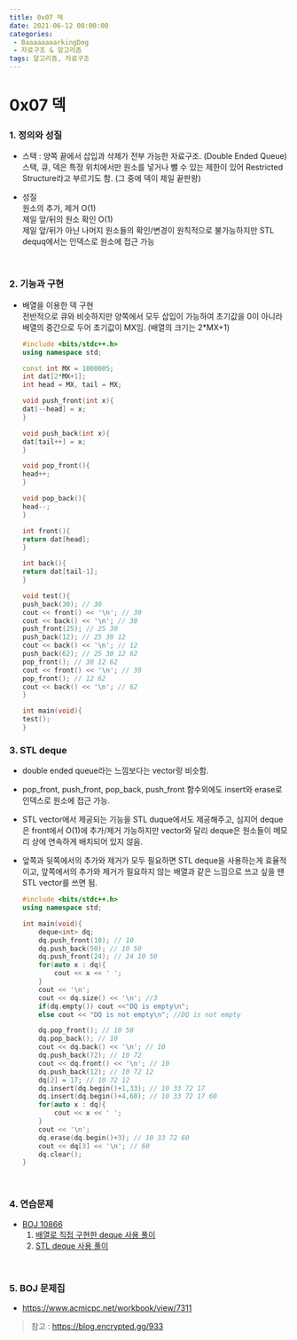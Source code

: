 ```yaml
---
title: 0x07 덱
date: 2021-06-12 00:00:00
categories:
 - BaaaaaaaarkingDog
 - 자료구조 & 알고리즘
tags: 알고리즘, 자료구조
---
```



# 0x07 덱

### 1. 정의와 성질

- 스택 : 양쪽 끝에서 삽입과 삭제가 전부 가능한 자료구조. (Double Ended Queue)  
    스택, 큐, 덱은 특정 위치에서만 원소를 넣거나 뺄 수 있는 제한이 있어 Restricted Structure라고 부르기도 함.  (그 중에 덱이 제일 끝판왕)
    
- 성질  
    원소의 추가, 제거 O(1)  
    제일 앞/뒤의 원소 확인 O(1)  
    제일 앞/뒤가 아닌 나머지 원소들의 확인/변경이 원칙적으로 불가능하지만 STL dequq에서는 인덱스로 원소에 접근 가능 
    
<br>

### 2. 기능과 구현

- 배열을 이용한 덱 구현   
    전반적으로 큐와 비슷하지만 양쪽에서 모두 삽입이 가능하여 초기값을 0이 아니라 배열의 중간으로 두어 초기값이 MX임. (배열의 크기는 2*MX+1)
    ``` c++
    #include <bits/stdc++.h>
    using namespace std;

    const int MX = 1000005;
    int dat[2*MX+1];
    int head = MX, tail = MX;

    void push_front(int x){
    dat[--head] = x;
    }

    void push_back(int x){
    dat[tail++] = x;
    }

    void pop_front(){
    head++;
    }

    void pop_back(){
    head--;
    }

    int front(){
    return dat[head];
    }

    int back(){
    return dat[tail-1];
    }

    void test(){
    push_back(30); // 30
    cout << front() << '\n'; // 30
    cout << back() << '\n'; // 30
    push_front(25); // 25 30
    push_back(12); // 25 30 12
    cout << back() << '\n'; // 12
    push_back(62); // 25 30 12 62
    pop_front(); // 30 12 62
    cout << front() << '\n'; // 30
    pop_front(); // 12 62
    cout << back() << '\n'; // 62
    }

    int main(void){
    test();
    }
    ```
    

### 3. STL deque

 - double ended queue라는 느낌보다는 vector랑 비슷함.
 - pop_front, push_front, pop_back, push_front 함수외에도 insert와 erase로 인덱스로 원소에 접근 가능.   
 - STL vector에서 제공되는 기능을 STL duque에서도 제공해주고, 심지어 deque은 front에서 O(1)에 추가/제거 가능하지만 vector와 달리 deque은 원소들이 메모리 상에 연속하게 배치되어 있지 않음.
 - 앞쪽과 뒷쪽에서의 추가와 제거가 모두 필요하면 STL deque을 사용하는게 효율적이고, 앞쪽에서의 추가와 제거가 필요하지 않는 배열과 같은 느낌으로 쓰고 싶을 땐 STL vector를 쓰면 됨.  
 
    ``` c++  
    #include <bits/stdc++.h>
    using namespace std;

    int main(void){
        deque<int> dq;
        dq.push_front(10); // 10
        dq.push_back(50); // 10 50 
        dq.push_front(24); // 24 10 50
        for(auto x : dq){
            cout << x << ' '; 
        }
        cout << '\n';
        cout << dq.size() << '\n'; //3
        if(dq.empty()) cout <<"DQ is empty\n";
        else cout << "DQ is not empty\n"; //DQ is not empty

        dq.pop_front(); // 10 50
        dq.pop_back(); // 10
        cout << dq.back() << '\n'; // 10
        dq.push_back(72); // 10 72
        cout << dq.front() << '\n'; // 10
        dq.push_back(12); // 10 72 12
        dq[2] = 17; // 10 72 12
        dq.insert(dq.begin()+1,33); // 10 33 72 17
        dq.insert(dq.begin()+4,60); // 10 33 72 17 60
        for(auto x : dq){
            cout << x << ' '; 
        }
        cout << '\n';
        dq.erase(dq.begin()+3); // 10 33 72 60
        cout << dq[3] << '\n'; // 60
        dq.clear();
    }

    ```
    

<br>

### 4. 연습문제

- [BOJ 10866](https://www.acmicpc.net/problem/10866)
  1.  [배열로 직접 구현한 deque 사용 풀이]()
  2.  [STL deque 사용 풀이]()
    


<br>


### 5. BOJ 문제집
- https://www.acmicpc.net/workbook/view/7311



> 참고 : <https://blog.encrypted.gg/933>


